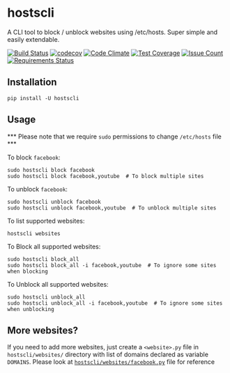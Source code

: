 # hostscli

A CLI tool to block / unblock websites using /etc/hosts. Super simple and easily extendable.

[![Build Status](https://travis-ci.org/dhilipsiva/hostscli.svg?branch=master)](https://travis-ci.org/dhilipsiva/hostscli)
[![codecov](https://codecov.io/gh/dhilipsiva/hostscli/branch/master/graph/badge.svg)](https://codecov.io/gh/dhilipsiva/hostscli)
[![Code Climate](https://codeclimate.com/github/dhilipsiva/hostscli/badges/gpa.svg)](https://codeclimate.com/github/dhilipsiva/hostscli)
[![Test Coverage](https://codeclimate.com/github/dhilipsiva/hostscli/badges/coverage.svg)](https://codeclimate.com/github/dhilipsiva/hostscli/coverage)
[![Issue Count](https://codeclimate.com/github/dhilipsiva/hostscli/badges/issue_count.svg)](https://codeclimate.com/github/dhilipsiva/hostscli)
[![Requirements Status](https://requires.io/github/dhilipsiva/hostscli/requirements.svg?branch=master)](https://requires.io/github/dhilipsiva/hostscli/requirements/?branch=master)


## Installation

```
pip install -U hostscli
```

## Usage

*** Please note that we require `sudo` permissions to change `/etc/hosts` file ***

To block `facebook`:

```
sudo hostscli block facebook
sudo hostscli block facebook,youtube  # To block multiple sites
```

To unblock `facebook`:

```
sudo hostscli unblock facebook
sudo hostscli unblock facebook,youtube  # To unblock multiple sites
```

To list supported websites:

```
hostscli websites
```

To Block all supported websites:

```
sudo hostscli block_all
sudo hostscli block_all -i facebook,youtube  # To ignore some sites when blocking
```

To Unblock all supported websites:

```
sudo hostscli unblock_all
sudo hostscli unblock_all -i facebook,youtube  # To ignore some sites when unblocking
```

## More websites?

If you need to add more websites, just create a `<website>.py` file in `hostscli/websites/` directory with list of domains declared as variable `DOMAINS`.
Please look at [`hostscli/websites/facebook.py`](https://github.com/dhilipsiva/hostscli/blob/master/hostscli/websites/facebook.py) file for reference

